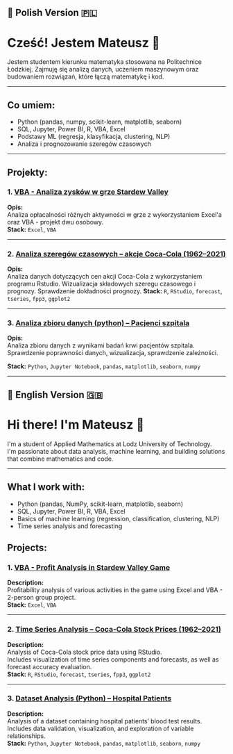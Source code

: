 ## 📌 Polish Version 🇵🇱
# Cześć! Jestem Mateusz 👋

Jestem studentem kierunku matematyka stosowana na Politechnice Łódzkiej.
Zajmuję się analizą danych, uczeniem maszynowym oraz budowaniem rozwiązań, które łączą matematykę i kod.

---

## Co umiem:
- Python (pandas, numpy, scikit-learn, matplotlib, seaborn)
- SQL, Jupyter, Power BI, R, VBA, Excel
- Podstawy ML (regresja, klasyfikacja, clustering, NLP)
- Analiza i prognozowanie szeregów czasowych

---

## Projekty:

### 1. [VBA - Analiza zysków w grze Stardew Valley](https://github.com/vaiomat/VBA_Sardew_Valley/tree/main)
**Opis:**  
Analiza opłacalności różnych aktywności w grze z wykorzystaniem Excel'a oraz VBA - projekt dwu osobowy.  
**Stack:** `Excel`, `VBA`

---

### 2. [Analiza szeregów czasowych – akcje Coca-Cola (1962–2021)](https://github.com/vaiomat/Akcje-Coca-Cola)
**Opis:**  
Analiza danych dotyczących cen akcji Coca-Cola z wykorzystaniem programu Rstudio.
Wizualizacja składowych szeregu czasowego i prognozy. Sprawdzenie dokładności prognozy.
**Stack:** `R`, `RStudio`, `forecast`, `tseries`, `fpp3`, `ggplot2`

---

### 3. [Analiza zbioru danych (python) – Pacjenci szpitala](https://github.com/vaiomat/Analiza-danych-pacjentow/tree/main)
**Opis:**  
Analiza zbioru danych z wynikami badań krwi pacjentów szpitala. 
Sprawdzenie poprawności danych, wizualizacja, sprawdzenie zależności.

**Stack:** `Python`, `Jupyter Notebook`, `pandas`, `matplotlib`, `seaborn`, `numpy`

---

## 📌 English Version 🇬🇧

# Hi there! I'm Mateusz 👋

I'm a student of Applied Mathematics at Lodz University of Technology.  
I'm passionate about data analysis, machine learning, and building solutions that combine mathematics and code.

---

## What I work with:
- Python (pandas, NumPy, scikit-learn, matplotlib, seaborn)  
- SQL, Jupyter, Power BI, R, VBA, Excel
- Basics of machine learning (regression, classification, clustering, NLP)  
- Time series analysis and forecasting

## Projects:

### 1. [VBA - Profit Analysis in Stardew Valley Game](https://github.com/vaiomat/VBA_Sardew_Valley/tree/main)  
**Description:**  
Profitability analysis of various activities in the game using Excel and VBA - 2-person group project.  
**Stack:** `Excel`, `VBA`

---

### 2. [Time Series Analysis – Coca-Cola Stock Prices (1962–2021)](https://github.com/vaiomat/Akcje-Coca-Cola)  
**Description:**  
Analysis of Coca-Cola stock price data using RStudio.  
Includes visualization of time series components and forecasts, as well as forecast accuracy evaluation.  
**Stack:** `R`, `RStudio`, `forecast`, `tseries`, `fpp3`, `ggplot2`

---

### 3. [Dataset Analysis (Python) – Hospital Patients](https://github.com/vaiomat/Analiza-danych-pacjentow/tree/main)  
**Description:**  
Analysis of a dataset containing hospital patients’ blood test results.  
Includes data validation, visualization, and exploration of variable relationships.  
**Stack:** `Python`, `Jupyter Notebook`, `pandas`, `matplotlib`, `seaborn`, `numpy`
